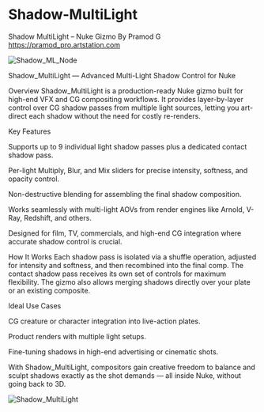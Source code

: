 # Shadow-MultiLight

Shadow MultiLight – Nuke Gizmo
By Pramod G
https://pramod_pro.artstation.com

![Shadow_ML_Node](https://github.com/user-attachments/assets/7fed5005-f2a8-4307-a3da-e2106be64ec9)


Shadow_MultiLight — Advanced Multi-Light Shadow Control for Nuke

Overview
Shadow_MultiLight is a production-ready Nuke gizmo built for high-end VFX and CG compositing workflows. It provides layer-by-layer control over CG shadow passes from multiple light sources, letting you art-direct each shadow without the need for costly re-renders.

Key Features

Supports up to 9 individual light shadow passes plus a dedicated contact shadow pass.

Per-light Multiply, Blur, and Mix sliders for precise intensity, softness, and opacity control.

Non-destructive blending for assembling the final shadow composition.

Works seamlessly with multi-light AOVs from render engines like Arnold, V-Ray, Redshift, and others.

Designed for film, TV, commercials, and high-end CG integration where accurate shadow control is crucial.

How It Works
Each shadow pass is isolated via a shuffle operation, adjusted for intensity and softness, and then recombined into the final comp. The contact shadow pass receives its own set of controls for maximum flexibility. The gizmo also allows merging shadows directly over your plate or an existing composite.

Ideal Use Cases

CG creature or character integration into live-action plates.

Product renders with multiple light setups.

Fine-tuning shadows in high-end advertising or cinematic shots.

With Shadow_MultiLight, compositors gain creative freedom to balance and sculpt shadows exactly as the shot demands — all inside Nuke, without going back to 3D.

![Shadow_MultiLight](https://github.com/user-attachments/assets/138b8be8-3fc8-46b5-82e0-1491ac907051)


